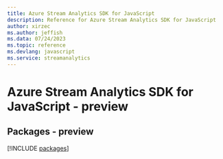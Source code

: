 ```yaml
---
title: Azure Stream Analytics SDK for JavaScript
description: Reference for Azure Stream Analytics SDK for JavaScript
author: xirzec
ms.author: jeffish
ms.data: 07/24/2023
ms.topic: reference
ms.devlang: javascript
ms.service: streamanalytics
---
```

# Azure Stream Analytics SDK for JavaScript - preview
## Packages - preview
[!INCLUDE [packages](stream-analytics-index.md)]